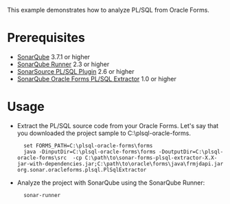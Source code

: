 This example demonstrates how to analyze PL/SQL from Oracle Forms.

Prerequisites
=============
* [SonarQube](http://www.sonarsource.org/downloads/) 3.7.1 or higher
* [SonarQube Runner](http://docs.codehaus.org/x/N4KxDQ) 2.3 or higher
* [SonarSource PL/SQL Plugin](http://www.sonarsource.com/products/plugins/languages/plsql/) 2.6 or higher
* [SonarQube Oracle Forms PL/SQL Extractor](http://docs.codehaus.org/pages/viewpage.action?pageId=239370845) 1.0 or higher

Usage
=====
* Extract the PL/SQL source code from your Oracle Forms. Let's say that you downloaded the project sample to C:\plsql-oracle-forms.

        set FORMS_PATH=C:\plsql-oracle-forms\forms
		java -DinputDir=C:\plsql-oracle-forms\forms -DoutputDir=C:\plsql-oracle-forms\src  -cp C:\path\to\sonar-forms-plsql-extractor-X.X-jar-with-dependencies.jar;C:\path\to\oracle\forms\java\frmjdapi.jar org.sonar.oracleforms.plsql.PlSqlExtractor

* Analyze the project with SonarQube using the SonarQube Runner:

        sonar-runner
